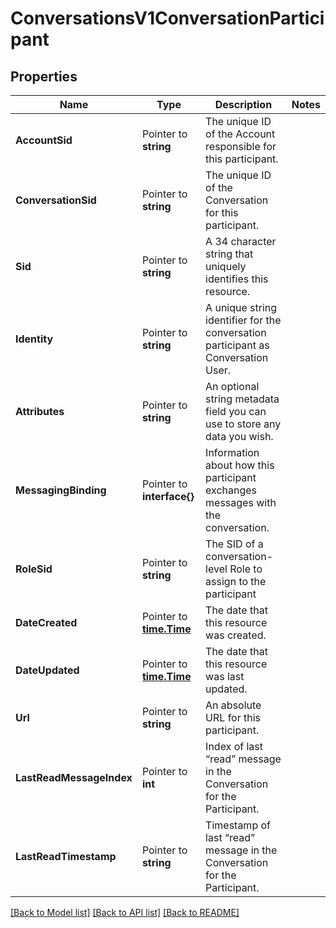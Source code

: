 # ConversationsV1ConversationParticipant

## Properties

Name | Type | Description | Notes
------------ | ------------- | ------------- | -------------
**AccountSid** | Pointer to **string** | The unique ID of the Account responsible for this participant. |
**ConversationSid** | Pointer to **string** | The unique ID of the Conversation for this participant. |
**Sid** | Pointer to **string** | A 34 character string that uniquely identifies this resource. |
**Identity** | Pointer to **string** | A unique string identifier for the conversation participant as Conversation User. |
**Attributes** | Pointer to **string** | An optional string metadata field you can use to store any data you wish. |
**MessagingBinding** | Pointer to **interface{}** | Information about how this participant exchanges messages with the conversation. |
**RoleSid** | Pointer to **string** | The SID of a conversation-level Role to assign to the participant |
**DateCreated** | Pointer to [**time.Time**](time.Time.md) | The date that this resource was created. |
**DateUpdated** | Pointer to [**time.Time**](time.Time.md) | The date that this resource was last updated. |
**Url** | Pointer to **string** | An absolute URL for this participant. |
**LastReadMessageIndex** | Pointer to **int** | Index of last “read” message in the Conversation for the Participant. |
**LastReadTimestamp** | Pointer to **string** | Timestamp of last “read” message in the Conversation for the Participant. |

[[Back to Model list]](../README.md#documentation-for-models) [[Back to API list]](../README.md#documentation-for-api-endpoints) [[Back to README]](../README.md)


